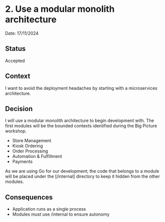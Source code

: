 # 2. Use a modular monolith architecture

Date: 17/11/2024

## Status

Accepted

## Context

I want to avoid the deployment headaches by starting with a microservices architecture.

## Decision

I will use a modular monolith architecture to begin development with. The first modules will be the bounded contexts identified during the
Big Picture workshop.

- Store Management
- Kiosk Ordering
- Order Processing
- Automation & Fulfillment
- Payments

As we are using Go for our development; the code that belongs to a module will be placed under
the [/internal] directory to keep it hidden from the other modules.

## Consequences

- Application runs as a single process
- Modules must use /internal to ensure autonomy
